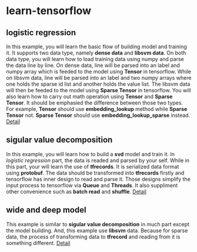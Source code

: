 # learn-tensorflow

## logistic regression
In this example, you will learn the basic flow of building model and training it. It supports two data type, namely **dense data** and **libsvm data**. 
On both data type, you will learn how to load training data using numpy and parse the data line by line. On dense data, line will be parsed into an label
 and numpy array which is feeded to the model using **Tensor** in tensorflow. While on libsvm data, line will be parsed into an label and two numpy arrays
 where one holds the sparse id list and another holds the value list. The libsvm data will then be feeded to the model using **Sparse Tensor** in tensorflow.
 You will also learn how to carry out math operation using **Tensor** and **Sparse Tensor**. It should be emphasied the difference between those two types.
 For example, **Tensor** should use **embedding_lookup** method while **Sparse Tensor** not. **Sparse Tensor** should use **embedding_lookup_sparse** instead.
 [Detail](https://github.com/formath/learn-tensorflow/tree/master/logistic_regression)

## sigular value decomposition
In this example, you will learn how to build a **svd** model and train it. In *logistic regression* part, the data is readed and parsed by your self. While
in this part, your will learn the use of **tfrecords**. It is serialized data format using **protobuf**.
The data should be transformed into **tfrecords** firstly and tensorflow has inner design to read and parse it. Those designs simplify the input process to tensorflow
via **Queue** and **Threads**. It also suppliment other convenience such as **batch read** and **shuffle**.
[Detail](https://github.com/formath/learn-tensorflow/tree/master/svd)

## wide and deep model
This example is similar to **sigular value decomposition** in much part except the model building. And, this example use **libsvm** data. Because for sparse data,
the process of transforming data to **tfrecord** and reading from it is something different.
[Detail](https://github.com/formath/learn-tensorflow/tree/master/wide_and_deep)